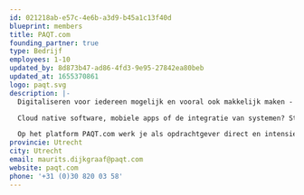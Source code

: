 ```yaml
---
id: 021218ab-e57c-4e6b-a3d9-b45a1c13f40d
blueprint: members
title: PAQT.com
founding_partner: true
type: Bedrijf
employees: 1-10
updated_by: 8d873b47-ad86-4fd3-9e95-27842ea80beb
updated_at: 1655370861
logo: paqt.svg
description: |-
  Digitaliseren voor iedereen mogelijk en vooral ook makkelijk maken - PAQT bewijst dat het kan. De techniek, hoe geavanceerd en complex ook, is inmiddels de uitdaging niet meer. Waar het om gaat is het in lijn brengen van mensen, processen en technologie. We doorgronden de uitdagingen en ambities van de business en voorzien in werkelijk alles wat er maar nodig is voor succes.

  Cloud native software, mobiele apps of de integratie van systemen? Start je project vandaag nog online. Kies je ideale team. En hou continu feeling en controle.

  Op het platform PAQT.com werk je als opdrachtgever direct en intensief samen met een betrokken team dat je begrijpt, meedenkt en voor jou door het vuur gaat. Het is de centrale plek voor alle acties en voor alle communicatie. Transparant, begrijpelijk en vooral: makkelijk.
provincie: Utrecht
city: Utrecht
email: maurits.dijkgraaf@paqt.com
website: paqt.com
phone: '+31 (0)30 820 03 58'
---
```

